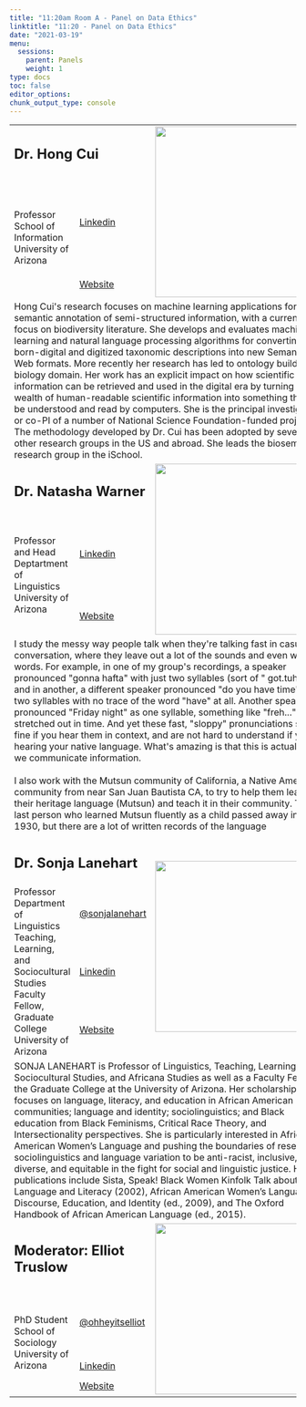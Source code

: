 ```yaml
---
title: "11:20am Room A - Panel on Data Ethics"
linktitle: "11:20 - Panel on Data Ethics"
date: "2021-03-19"
menu:
  sessions:
    parent: Panels
    weight: 1
type: docs
toc: false
editor_options:
chunk_output_type: console
---
```


<TABLE class="bio-table">

  <!--- #################Speaker 1############## --->
  <tr>
    <td COLSPAN="2">
      <h2>Dr. Hong Cui</h2>
    </td>
    <td ROWSPAN="3"><img style="float: left;" src="/img/hong-cui.jpg" width="300" /></td>
  </tr>
  <tr>
    <td ROWSPAN="2">Professor<br>School of Information<br>University of Arizona</li>
    </td>
    <td><i class="fab fa-linkedin"></i> <a href="https://www.linkedin.com/in/hong-cui-b9777018/" target="_blank" rel="noopener">Linkedin</a>
    </td>
  </tr>
  <tr>
    <td><i class="fa fa-link"></i> <a href="https://ischool.arizona.edu/people/hong-cui" target="_blank" rel="noopener">Website</a>
    </td>
  </tr>
  <tr>
    <td COLSPAN="3">
      Hong Cui's research focuses on machine learning applications for semantic annotation of semi-structured information, with a current focus on biodiversity literature. She develops and evaluates machine learning and natural language processing
      algorithms for converting born-digital and digitized taxonomic descriptions into new Semantic Web formats. More recently her research has led to ontology building in biology domain. Her work has an explicit impact on how scientific information
      can be retrieved and used in the digital era by turning the wealth of human-readable scientific information into something that can be understood and read by computers. She is the principal investigator or co-PI of a number of National Science
      Foundation-funded projects. The methodology developed by Dr. Cui has been adopted by several other research groups in the US and abroad. She leads the biosemantics research group in the iSchool.
    </td>
  </tr>

  <!--- #################Speaker 2############## --->
  <tr>
    <td COLSPAN="2">
      <h2>Dr. Natasha Warner</h2>
    </td>
    <td ROWSPAN="3"><img style="float: left;" src="/img/natasha-warner.jpg" width="300" /></td>
  </tr>
  <tr>
    <td ROWSPAN="2">Professor and Head<br>Deptartment of Linguistics<br>University of Arizona</td>
    <td><i class="fab fa-linkedin"></i> <a href=https://www.linkedin.com/in/natasha-warner-0a5050180/" target="_blank" rel="noopener">Linkedin</a></td>
  </tr>
  <tr>
    <td><i class="fa fa-link"></i> <a href="https://nwarner.faculty.arizona.edu/" target="_blank" rel="noopener">Website</a></td>
  </tr>
  <tr>
    <td COLSPAN="3">
      I study the messy way people talk when they're talking fast in casual conversation, where they leave out a lot of the sounds and even whole words. For example, in one of my group's recordings, a speaker pronounced "gonna hafta" with just two syllables (sort of " got.tuh"), and in another, a different speaker pronounced "do you have time" as two syllables with no trace of the word "have" at all. Another speaker pronounced "Friday night" as one syllable, something like "freh..." stretched out in time. And yet these fast, "sloppy" pronunciations sound fine if you hear them in context, and are not hard to understand if you're hearing your native language. What's amazing is that this is actually how we communicate information. <br><br>
      I also work with the Mutsun community of California, a Native American community from near San Juan Bautista CA, to try to help them learn their heritage language (Mutsun) and teach it in their community. The last person who learned Mutsun fluently as a child passed away in 1930, but there are a lot of written records of the language   
      </td>
  </tr>

  <!--- #################Speaker 3############## --->
  <tr>
    <td COLSPAN="2">
      <h2>Dr. Sonja Lanehart</h2>
    </td>
    <td ROWSPAN="4"><img style="float: left;" src="/img/sonja-lanehart.jpg" width="300" /></td>
  </tr>
  <tr>
    <td ROWSPAN="3">Professor<br>
      Department of Linguistics<br>
      Teaching, Learning, and Sociocultural Studies<br>
      Faculty Fellow, Graduate College <br>
      University of Arizona</td>
    <td><i class="fab fa-twitter"></i> <a href="https://twitter.com/@sonjalanehart" target="_blank" rel="noopener"> @sonjalanehart</a></td>
  </tr>
  <tr>
    <td><i class="fab fa-linkedin"></i> <a href="https://www.linkedin.com/in/sonja-lanehart-2b00b857/" target="_blank" rel="noopener">Linkedin</a></td>
  </tr>
  <tr>
    <td><i class="fa fa-link"></i> <a href="https://www.sonjallanehart.com/" target="_blank" rel="noopener">Website</a></td>
  </tr>
  <tr>
    <td COLSPAN="3">
      SONJA LANEHART is Professor of Linguistics, Teaching, Learning, and Sociocultural Studies, and Africana Studies as well as a Faculty Fellow in the Graduate College at the University of Arizona. Her scholarship focuses on language, literacy, and education in African American communities; language and identity; sociolinguistics; and Black education from Black Feminisms, Critical Race Theory, and Intersectionality perspectives. She is particularly interested in African American Women’s Language and pushing the boundaries of research in sociolinguistics and language variation to be anti-racist, inclusive, diverse, and equitable in the fight for social and linguistic justice. Her publications include Sista, Speak! Black Women Kinfolk Talk about Language and Literacy (2002), African American Women’s Language: Discourse, Education, and Identity (ed., 2009), and The Oxford Handbook of African American Language (ed., 2015).
    </td>
  </tr>


  <tr>
    <td COLSPAN="2">
      <h2>Moderator: Elliot Truslow</h2>
    </td>
    <td ROWSPAN="4"><img style="float: left;" src="/img/elliot-truslow.jpg" width="300" /></td>
  </tr>
  <tr>
    <td ROWSPAN="3">
      PhD Student<br>
      School of Sociology<br>
      University of Arizona</td>
    <td><i class="fab fa-twitter"></i> <a href="https://twitter.com/ohheyitselliot" target="_blank" rel="noopener"> @ohheyitselliot</a></td>
  </tr>
  <tr>
    <td><i class="fab fa-linkedin"></i> <a href="https://www.linkedin.com/in/elliotleetruslow/" target="_blank" rel="noopener">Linkedin</a></td>
  </tr>
  <tr>
    <td><i class="fa fa-link"></i> <a href="https://elliotdoes.work/" target="_blank" rel="noopener">Website</a></td>
  </tr>
</TABLE>
